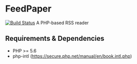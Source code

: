 # FeedPaper
[![Build Status](https://travis-ci.org/eiskalteschatten/FeedPaper.svg?branch=master)](https://travis-ci.org/eiskalteschatten/FeedPaper)
A PHP-based RSS reader

## Requirements & Dependencies
- PHP >= 5.6
- php-intl (https://secure.php.net/manual/en/book.intl.php)